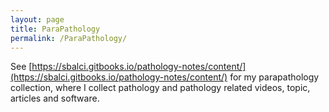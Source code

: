 ```yaml
---
layout: page
title: ParaPathology
permalink: /ParaPathology/
---
```


See [https://sbalci.gitbooks.io/pathology-notes/content/](https://sbalci.gitbooks.io/pathology-notes/content/) for my parapathology collection, where I collect pathology and pathology related videos, topic, articles and software.


